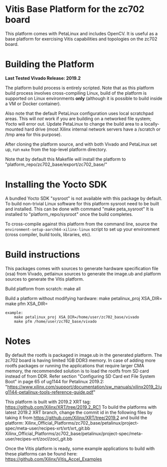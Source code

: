 # Vitis Base Platform for the zc702 board

This platform comes with PetaLinux and includes OpenCV. It is useful
as a base platform for exercising Vitis capabilities and topologies on the zc702 board.

# Building the Platform

**Last Tested Vivado Release: 2019.2**

The platform build process is entirely scripted. Note that as this platform
build process involves cross-compiling Linux, build of the platform is supported
on Linux environments **only** (although it is possible to build inside a VM or
Docker container).

Also note that the default PetaLinux configuration uses local scratchpad areas. This
will *not* work if you are building on a networked file system; Yocto will error out.
Update PetaLinux to change the build area to a locally-mounted hard drive (most
Xilinx internal network servers have a /scratch or /tmp area for this purpose).

After cloning the platform source, and with both Vivado and PetaLinux set up, run
`make` from the top-level platform directory.

Note that by default this Makefile will install the platform to "platform_repo/zc702_base/export/zc702_base/"

# Installing the Yocto SDK

A bundled Yocto SDK "sysroot" is not available with this package by default. To build
non-trivial Linux software for this platform sysroot need to be built and installed.
This can be done with command "make peta_sysroot"
It is installed to "platform_repo/sysroot" once the build completes.

To cross-compile against this platform from the command line, source the
`environment-setup-aarch64-xilinx-linux` script to set up your environment (cross
compiler, build tools, libraries, etc).

# Build instructions

This packages comes with sources to generate hardware specification file (xsa) from Vivado,
petlainux sources to generate the image.ub and platform sources to generate the Vitis platform.

Build platform from scratch:
	make all

Build a platform without modifying hardware:
	make petalinux_proj XSA_DIR=<xsa dir path>
	make pfm XSA_DIR=<xsa dir path>

	example:
		make petalinux_proj XSA_DIR=/home/user/zc702_base/vivado
		make pfm /home/user/zc702_base/vivado

# Notes

By default the rootfs is packaged in image.ub in the generated platform. The zc702 board is having limited
1GB DDR3 memory. In case of adding more rootfs packages or running the applications that require larger CMA
memory, the recommended solution is to load the rootfs from SD card instead of from DDR.
Refer section "Configuring SD Card ext File System Boot" in page 65 of ug1144 for Petalinux 2019.2:
"https://www.xilinx.com/support/documentation/sw_manuals/xilinx2019_2/ug1144-petalinux-tools-reference-guide.pdf"

This platform is built with 2019.2 XRT tag: https://github.com/Xilinx/XRT/tree/2019.2_RC1
To build the platforms with latest 2019.2 XRT branch, change the commit id in the following files by taking it
from https://github.com/Xilinx/XRT/tree/2019.2 and build the platform:
	Xilinx_Official_Platforms/zc702_base/petalinux/project-spec/meta-user/recipes-xrt/xrt/xrt_git.bb
	Xilinx_Official_Platforms/zc702_base/petalinux/project-spec/meta-user/recipes-xrt/zocl/zocl_git.bb

Once the Vitis platform is ready, some example applications to build with these platforms can be found here:
https://github.com/Xilinx/Vitis_Accel_Examples
